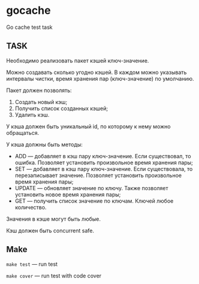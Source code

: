 # gocache
Go cache test task

## TASK
Необходимо реализовать пакет кэшей ключ-значение.

Можно создавать сколько угодно кэшей. В каждом можно указывать интервалы чистки, время хранения пар (ключ-значение) по умолчанию.

Пакет должен позволять:
1. Создать новый кэш;
1. Получить список созданных кэшей;
1. Удалить кэш.

У кэша должен быть уникальный id, по которому к нему можно обращаться.

У кэша должны быть методы:
* ADD — добавляет в кэш пару ключ-значение. Если существовал, то ошибка. Позволяет установить произвольное время хранения пары;
* SET — добавляет в кэш пару ключ-значение. Если существовала, то перезаписывает значение. Позволяет установить произвольное время хранения пары;
* UPDATE — обновляет значение по ключу. Также позволяет установить новое время хранения пары;
* GET — получить список значение по ключам. Ключей любое количество.

Значения в кэше могут быть любые.

Кэш должен быть concurrent safe.

## Make

`make test` — run test

`make cover` — run test with code cover